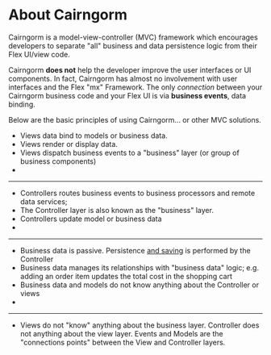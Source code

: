 # About Cairngorm #

Cairngorm is a model-view-controller (MVC) framework which encourages developers to separate "all" business and data persistence logic from their Flex UI/view code.

Cairngorm **does not** help the developer improve the user interfaces or UI components. In fact, Cairngorm has almost no involvement with user interfaces and the Flex "mx" Framework. The only _connection_ between your Cairngorm business code and your Flex UI is via **business events**, data binding.

Below are the basic principles of using Cairngorm... or other MVC solutions.

  * Views data bind to models or business data.
  * Views render or display data.
  * Views dispatch business events to a "business" layer (or group of business components)
  * 
---

  * Controllers routes business events to business processors and remote data services;
  * The Controller layer is also known as the "business" layer.
  * Controllers update model or business data
  * 
---

  * Business data is passive. Persistence [and saving](loading.md) is performed by the Controller
  * Business data manages its relationships with "business data" logic; e.g. adding an order item updates the total cost in the shopping cart
  * Business data and models do not know anything about the Controller or views
  * 
---

  * Views do not "know" anything about the business layer. Controller does not anything about the view layer. Events and Models are the "connections points" between the View and Controller layers.